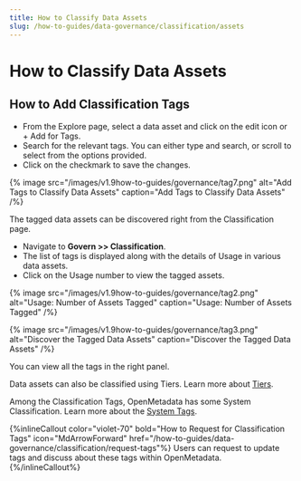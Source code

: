 ```yaml
---
title: How to Classify Data Assets
slug: /how-to-guides/data-governance/classification/assets
---
```


# How to Classify Data Assets

## How to Add Classification Tags

- From the Explore page, select a data asset and click on the edit icon or + Add for Tags.
- Search for the relevant tags. You can either type and search, or scroll to select from the options provided.
- Click on the checkmark to save the changes.

{% image
src="/images/v1.9how-to-guides/governance/tag7.png"
alt="Add Tags to Classify Data Assets"
caption="Add Tags to Classify Data Assets"
/%}

The tagged data assets can be discovered right from the Classification page. 
- Navigate to **Govern >> Classification**.
- The list of tags is displayed along with the details of Usage in various data assets.
- Click on the Usage number to view the tagged assets.

{% image
src="/images/v1.9how-to-guides/governance/tag2.png"
alt="Usage: Number of Assets Tagged"
caption="Usage: Number of Assets Tagged"
/%}

{% image
src="/images/v1.9how-to-guides/governance/tag3.png"
alt="Discover the Tagged Data Assets"
caption="Discover the Tagged Data Assets"
/%}

You can view all the tags in the right panel.

Data assets can also be classified using Tiers. Learn more about [Tiers](/how-to-guides/data-governance/classification/tiers).

Among the Classification Tags, OpenMetadata has some System Classification. Learn more about the [System Tags](/how-to-guides/data-governance/classification/overview).

{%inlineCallout
  color="violet-70"
  bold="How to Request for Classification Tags"
  icon="MdArrowForward"
  href="/how-to-guides/data-governance/classification/request-tags"%}
  Users can request to update tags and discuss about these tags within OpenMetadata.
{%/inlineCallout%}